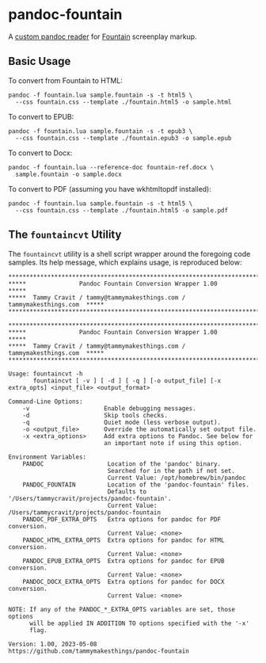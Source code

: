 # pandoc-fountain

A [custom pandoc reader] for [Fountain] screenplay markup.

## Basic Usage

To convert from Fountain to HTML:

```
pandoc -f fountain.lua sample.fountain -s -t html5 \
  --css fountain.css --template ./fountain.html5 -o sample.html
```

To convert to EPUB:

```
pandoc -f fountain.lua sample.fountain -s -t epub3 \
  --css fountain.css --template ./fountain.epub3 -o sample.epub
 ```

To convert to Docx:

```
pandoc -f fountain.lua --reference-doc fountain-ref.docx \
  sample.fountain -o sample.docx
```

To convert to PDF (assuming you have wkhtmltopdf installed):

```
pandoc -f fountain.lua sample.fountain -s -t html5 \
  --css fountain.css --template ./fountain.html5 -o sample.pdf
```

## The `fountaincvt` Utility

The `fountaincvt` utility is a shell script wrapper around the foregoing
code samples. Its help message, which explains usage, is reproduced
below:

```text
******************************************************************************
*****               Pandoc Fountain Conversion Wrapper 1.00              *****
*****  Tammy Cravit / tammy@tammymakesthings.com / tammymakesthings.com  *****
******************************************************************************

******************************************************************************
*****               Pandoc Fountain Conversion Wrapper 1.00              *****
*****  Tammy Cravit / tammy@tammymakesthings.com / tammymakesthings.com  *****
******************************************************************************

Usage: fountaincvt -h
       fountaincvt [ -v ] [ -d ] [ -q ] [-o output_file] [-x extra_opts] <input_file> <output_format>

Command-Line Options:
    -v                     Enable debugging messages.
    -d                     Skip tools checks.
    -q                     Quiet mode (less verbose output).
    -o <output_file>       Override the automatically set output file.
    -x <extra_options>     Add extra options to Pandoc. See below for
                           an important note if using this option.

Environment Variables:
    PANDOC                  Location of the 'pandoc' binary.
                            Searched for in the path if not set.
                            Current Value: /opt/homebrew/bin/pandoc
    PANDOC_FOUNTAIN         Location of the 'pandoc-fountain' files.
                            Defaults to '/Users/tammycravit/projects/pandoc-fountain'.
                            Current Value: /Users/tammycravit/projects/pandoc-fountain
    PANDOC_PDF_EXTRA_OPTS   Extra options for pandoc for PDF conversion.
                            Current Value: <none>
    PANDOC_HTML_EXTRA_OPTS  Extra options for pandoc for HTML conversion.
                            Current Value: <none>
    PANDOC_EPUB_EXTRA_OPTS  Extra options for pandoc for EPUB conversion.
                            Current Value: <none>
    PANDOC_DOCX_EXTRA_OPTS  Extra options for pandoc for DOCX conversion.
                            Current Value: <none>

NOTE: If any of the PANDOC_*_EXTRA_OPTS variables are set, those options
      will be applied IN ADDITION TO options specified with the '-x'
      flag.

Version: 1.00, 2023-05-08
https://github.com/tammymakesthings/pandoc-fountain
```

[Fountain]: https://fountain.io/
[custom pandoc reader]: https://pandoc.org/custom-readers.html
